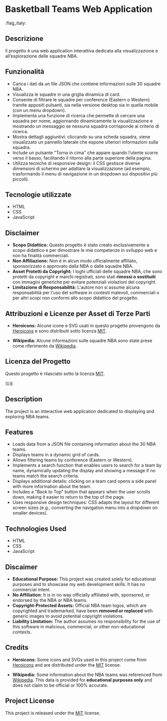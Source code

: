 # Basketball Teams Web Application


:flag_italy:


## Descrizione
Il progetto è una web application interattiva dedicata alla visualizzazione e all’esplorazione delle squadre NBA.

## Funzionalità
- Carica i dati da un file JSON che contiene informazioni sulle 30 squadre NBA.
- Visualizza le squadre in una griglia dinamica di card.
- Consente di filtrare le squadre per conference (Eastern o Western) tramite appositi pulsanti, sia nella versione desktop sia in quella mobile (con un menu dropdown).
- Implementa una funzione di ricerca che permette di cercare una squadra per nome, aggiornando dinamicamente la visualizzazione e mostrando un messaggio se nessuna squadra corrisponde al criterio di ricerca.
- Mostra dettagli aggiuntivi: cliccando su una scheda squadra, viene visualizzato un pannello laterale che espone ulteriori informazioni sulla squadra.
- Include un pulsante "Torna in cima" che appare quando l’utente scorre verso il basso, facilitando il ritorno alla parte superiore della pagina.
- Utilizza tecniche di responsive design: il CSS gestisce diverse dimensioni di schermo per adattare la visualizzazione (ad esempio, trasformando il menu di navigazione in un dropdown sui dispositivi più piccoli).

## Tecnologie utilizzate
- HTML
- CSS
- JavaScript

## Disclaimer
- **Scopo Didattico:** Questo progetto è stato creato esclusivamente a scopo didattico e per dimostrare le mie competenze in sviluppo web e non ha finalità commerciali.
- **Non Affiliazione:** Non è in alcun modo ufficialmente affiliato, sponsorizzato o approvato dalla NBA o dalle squadre NBA.
- **Asset Protetti da Copyright:** I loghi ufficiali delle squadre NBA, che sono protetti da copyright e marchi registrati, sono stati **rimossi o sostituiti** con immagini generiche per evitare potenziali violazioni del copyright.
- **Limitazione di Responsabilità:** L'autore non si assume alcuna responsabilità per l'uso del software in contesti malevoli, commerciali o per altri scopi non conformi allo scopo didattico del progetto.

## Attribuzioni e Licenze per Asset di Terze Parti
- **Heroicons:** Alcune icone e SVG usati in questo progetto provengono da [Heroicons](https://heroicons.com/) e sono distribuiti sotto licenza [MIT](https://opensource.org/licenses/MIT).

- **Wikipedia:** Alcune informazioni sulle squadre NBA sono state prese come riferimento da [Wikipedia](https://it.wikipedia.org/wiki/National_Basketball_Association#Squadre). 

## Licenza del Progetto
Questo progetto è rilasciato sotto la licenza [MIT](LICENSE).


🇬🇧 


## Description
The project is an interactive web application dedicated to displaying and exploring NBA teams.

## Features
- Loads data from a JSON file containing information about the 30 NBA teams.
- Displays teams in a dynamic grid of cards.
- Allows filtering teams by conference (Eastern or Western).
- Implements a search function that enables users to search for a team by name, dynamically updating the display and showing a message if no teams match the search criteria.
- Displays additional details: clicking on a team card opens a side panel with more information about the team.
- Includes a "Back to Top" button that appears when the user scrolls down, making it easier to return to the top of the page.
- Uses responsive design techniques: CSS adapts the layout for different screen sizes (e.g., converting the navigation menu into a dropdown on smaller devices).

## Technologies Used
- HTML
- CSS
- JavaScript

## Discaimer
- **Educational Purpose:** This project was created solely for educational purposes and to showcase my web development skills. It has no commercial intent.
- **No Affiliation:** It is in no way officially affiliated with, sponsored, or endorsed by the NBA or NBA teams.
- **Copyright-Protected Assets:** Official NBA team logos, which are copyrighted and trademarked, have been **removed or replaced** with generic images to avoid potential copyright violations.
- **Liability Limitation:** The author assumes no responsibility for the use of this software in malicious, commercial, or other non-educational contexts.

## Credits
- **Heroicons:** Some icons and SVGs used in this project come from [Heroicons](https://heroicons.com/) and are distributed under the [MIT](https://opensource.org/licenses/MIT) license.

- **Wikipedia:** Some information about the NBA teams was referenced from [Wikipedia](https://en.wikipedia.org/wiki/National_Basketball_Association#Teams). This data is provided for **educational purposes only** and does not claim to be official or 100% accurate.

## Project License
This project is released under the [MIT](https://opensource.org/licenses/MIT) license.